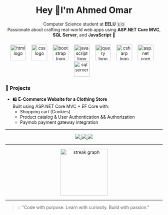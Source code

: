 <h1 align="center">Hey 👋I'm Ahmed Omar</h1>

<p align="center">
  Computer Science student at <b>EELU</b> 🇪🇬 <br>
  Passionate about crafting real-world web apps using <b>ASP.NET Core MVC</b>, <b>SQL Server</b>, and <b>JavaScript</b> 🧠  
</p>

###

<div align="center">
  <img src="https://skillicons.dev/icons?i=html" height="50" alt="html logo" />
  <img width="10" />
  <img src="https://skillicons.dev/icons?i=css" height="50" alt="css logo" />
  <img width="10" />
  <img src="https://skillicons.dev/icons?i=bootstrap" height="50" alt="bootstrap logo" />
  <img width="10" />
  <img src="https://skillicons.dev/icons?i=js" height="50" alt="javascript logo" />
  <img width="10" />
  <img src="https://skillicons.dev/icons?i=jquery" height="50" alt="jquery logo" />
  <img width="10" />
  <img src="https://skillicons.dev/icons?i=cs" height="50" alt="csharp logo" />
  <img width="10" />
  <img src="https://skillicons.dev/icons?i=dotnet" height="50" alt="asp.net core logo" />
  <img width="10" />
  <img src="https://cdn.jsdelivr.net/gh/devicons/devicon/icons/microsoftsqlserver/microsoftsqlserver-plain.svg" height="50" alt="sql server" />
  <img width="10" />
</div>

###

### 🚀 Projects

- 🛍️ **E-Commerce Website for a Clothing Store**  
  Built using ASP.NET Core MVC + EF Core with:
  - Shopping cart (Cookies)
  - Product catalog & User Authontication && Authorization
  - Paymob payment gateway integration
---

<div align="center">
  <a href="https://www.linkedin.com/in/ahmed-omar-574125344/" target="_blank">
    <img src="https://img.shields.io/badge/LinkedIn-blue?logo=linkedin&style=for-the-badge" />
  </a>
  <a href="mailto:eng.ahmedomar.9070@gmail.com">
    <img src="https://img.shields.io/badge/Email-red?logo=gmail&style=for-the-badge" />
  </a>
  <a href="https://github.com/AhmedOmar-200" target="_blank">
    <img src="https://img.shields.io/badge/GitHub-black?logo=github&style=for-the-badge" />
  </a>
</div>

---

<div align="center">
  <img src="https://streak-stats.demolab.com?user=YOUR_GITHUB_USERNAME&theme=dracula&hide_border=false&border_radius=5" height="150" alt="streak graph" />
</div>

---

> 💡 "Code with purpose. Learn with curiosity. Build with passion."
